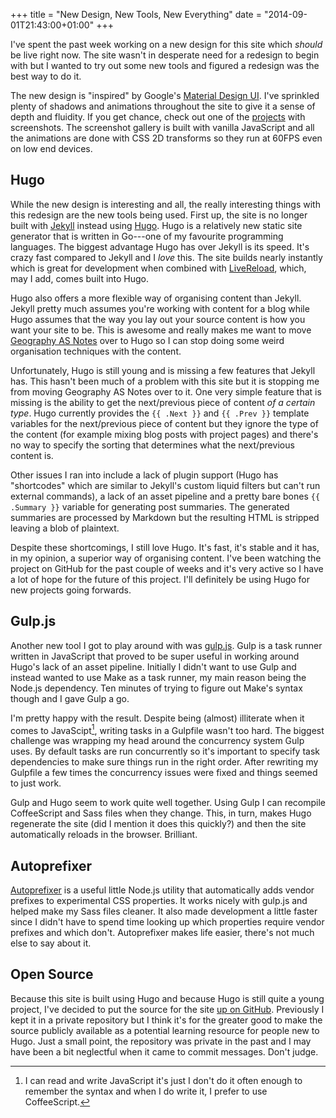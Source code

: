+++
title = "New Design, New Tools, New Everything"
date = "2014-09-01T21:43:00+01:00"
+++

I've spent the past week working on a new design for this site which _should_ be live right now. The site wasn't in desperate need for a redesign to begin with but I wanted to try out some new tools and figured a redesign was the best way to do it.

The new design is "inspired" by Google's [Material Design UI][material-design-ui]. I've sprinkled plenty of shadows and animations throughout the site to give it a sense of depth and fluidity. If you get chance, check out one of the [projects][projects-page] with screenshots. The screenshot gallery is built with vanilla JavaScript and all the animations are done with CSS 2D transforms so they run at 60FPS even on low end devices.

[material-design-ui]: http://www.google.com/design/
[projects-page]: /projects/

## Hugo

While the new design is interesting and all, the really interesting things with this redesign are the new tools being used. First up, the site is no longer built with [Jekyll][jekyll-link] instead using [Hugo][hugo-spf13]. Hugo is a relatively new static site generator that is written in Go---one of my favourite programming languages. The biggest advantage Hugo has over Jekyll is its speed. It's crazy fast compared to Jekyll and I _love_ this. The site builds nearly instantly which is great for development when combined with [LiveReload][livereload-page], which, may I add, comes built into Hugo.

[jekyll-link]: jekyllrb.com
[hugo-spf13]: http://hugo.spf13.com
[livereload-page]: http://livereload.com/

Hugo also offers a more flexible way of organising content than Jekyll. Jekyll pretty much assumes you're working with content for a blog while Hugo assumes that the way you lay out your source content is how you want your site to be. This is awesome and really makes me want to move [Geography AS Notes][gas-project-page] over to Hugo so I can stop doing some weird organisation techniques with the content.

[gas-project-page]: /projects/geographyas/

Unfortunately, Hugo is still young and is missing a few features that Jekyll has. This hasn't been much of a problem with this site but it is stopping me from moving Geography AS Notes over to it. One very simple feature that is missing is the ability to get the next/previous piece of content _of a certain type_. Hugo currently provides the `{{ .Next }}` and `{{ .Prev }}` template variables for the next/previous piece of content but they ignore the type of the content (for example mixing blog posts with project pages) and there's no way to specify the sorting that determines what the next/previous content is.

Other issues I ran into include a lack of plugin support (Hugo has "shortcodes" which are similar to Jekyll's custom liquid filters but can't run external commands), a lack of an asset pipeline and a pretty bare bones `{{ .Summary }}` variable for generating post summaries. The generated summaries are processed by Markdown but the resulting HTML is stripped leaving a blob of plaintext. 

Despite these shortcomings, I still love Hugo. It's fast, it's stable and it has, in my opinion, a superior way of organising content. I've been watching the project on GitHub for the past couple of weeks and it's very active so I have a lot of hope for the future of this project. I'll definitely be using Hugo for new projects going forwards. 

## Gulp.js

Another new tool I got to play around with was [gulp.js][gulp-js-site]. Gulp is a task runner written in JavaScript that proved to be super useful in working around Hugo's lack of an asset pipeline. Initially I didn't want to use Gulp and instead wanted to use Make as a task runner, my main reason being the Node.js dependency. Ten minutes of trying to figure out Make's syntax though and I gave Gulp a go. 

[gulp-js-site]: http://gulpjs.com/

I'm pretty happy with the result. Despite being (almost) illiterate when it comes to JavaScipt[^1], writing tasks in a Gulpfile wasn't too hard. The biggest challenge was wrapping my head around the concurrency system Gulp uses. By default tasks are run concurrently so it's important to specify task dependencies to make sure things run in the right order. After rewriting my Gulpfile a few times the concurrency issues were fixed and things seemed to just work.

Gulp and Hugo seem to work quite well together. Using Gulp I can recompile CoffeeScript and Sass files when they change. This, in turn, makes Hugo regenerate the site (did I mention it does this quickly?) and then the site automatically reloads in the browser. Brilliant.

## Autoprefixer

[Autoprefixer][autoprefixer-gh] is a useful little Node.js utility that automatically adds vendor prefixes to experimental CSS properties. It works nicely with gulp.js and helped make my Sass files cleaner. It also made development a little faster since I didn't have to spend time looking up which properties require vendor prefixes and which don't. Autoprefixer makes life easier, there's not much else to say about it.

[autoprefixer-gh]: https://github.com/postcss/autoprefixer

## Open Source

Because this site is built using Hugo and because Hugo is still quite a young project, I've decided to put the source for the site [up on GitHub][site-repo]. Previously I kept it in a private repository but I think it's for the greater good to make the source publicly available as a potential learning resource for people new to Hugo. Just a small point, the repository was private in the past and I may have been a bit neglectful when it came to commit messages. Don't judge. 

[site-repo]: https://github.com/alexjohnj/alexjohnj

[^1]: I can read and write JavaScript it's just I don't do it often enough to remember the syntax and when I do write it, I prefer to use CoffeeScript.

